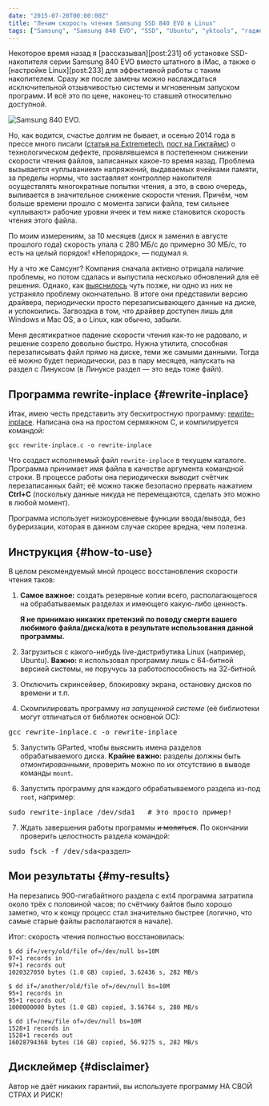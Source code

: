 ```yaml
---
date: "2015-07-20T00:00:00Z"
title: "Лечим скорость чтения Samsung SSD 840 EVO в Linux"
tags: ["Samsung", "Samsung 840 EVO", "SSD", "Ubuntu", "yktools", "гаджеты", "железо"]
---
```


Некоторое время назад я [рассказывал][post:231] об установке SSD-накопителя серии Samsung 840 EVO вместо штатного в iMac, а также о [настройке Linux][post:233] для эффективной работы с таким накопителем. Сразу же после замены можно наслаждаться исключительной отзывчивостью системы и мгновенным запуском программ. И всё это по цене, наконец-то ставшей относительно доступной.

<!--more-->

![](img:4.bp.blogspot.com/-Gis6J9NzD7c/WK3HNt5lxwI/AAAAAAAApUA/jkJuEgZRkKUEy8PJhDRfC58UA-xBrOw-ACPcB/s1600/samsung-840-evo-ssd.jpg:a "Samsung 840 EVO.")

Но, как водится, счастье долгим не бывает, и осенью 2014 года в прессе много писали ([статья на Extremetech](http://www.extremetech.com/computing/190746-samsung-840-evo-has-serious-performance-bug-fix-on-the-way), [пост на Гиктаймс](http://geektimes.ru/post/241078/)) о технологическом дефекте, проявлявшемся в постепенном снижении скорости чтения файлов, записанных какое-то время назад. Проблема вызывается «уплыванием» напряжений, выдаваемых ячейками памяти, за пределы нормы, что заставляет контроллер накопителя осуществлять многократные попытки чтения, а это, в свою очередь, выливается в значительное снижение скорости чтения. Причём, чем больше времени прошло с момента записи файла, тем сильнее «уплывают» рабочие уровни ячеек и тем ниже становится скорость чтения этого файла.

По моим измерениям, за 10 месяцев (диск я заменил в августе прошлого года) скорость упала с 280 МБ/с до примерно 30 МБ/с, то есть на целый порядок! «Непорядок», — подумал я.

Ну а что же Самсунг? Компания сначала активно отрицала наличие проблемы, но потом сдалась и выпустила несколько обновлений для её решения. Однако, как [выяснилось](http://www.anandtech.com/show/8997/samsung-releases-statement-on-840-evo-performance-another-fix-is-in-the-works) чуть позже, ни одно из них не устраняло проблему окончательно. В итоге они представили версию драйвера, периодически просто перезаписывающего данные на диске, и успокоились. Загвоздка в том, что драйвер доступен лишь для Windows и Mac OS, а о Linux, как обычно, забыли.

Меня десятикратное падение скорости чтения как-то не радовало, и решение созрело довольно быстро. Нужна утилита, способная перезаписывать файл прямо на диске, теми же самыми данными. Тогда её можно будет периодически, раз в пару месяцев, напускать на раздел с Линуксом (в Линуксе раздел — это ведь тоже файл).

## Программа rewrite-inplace {#rewrite-inplace}

Итак, имею честь представить эту бесхитростную программу: [rewrite-inplace](https://github.com/yktoo/yktools/blob/master/rewrite-inplace.c). Написана она на простом сермяжном C, и компилируется командой:

    gcc rewrite-inplace.c -o rewrite-inplace

Что создаст исполняемый файл `rewrite-inplace` в текущем каталоге. Программа принимает имя файла в качестве аргумента командной строки. В процессе работы она периодически выводит счётчик перезаписанных байт; её можно также безопасно прервать нажатием **Ctrl+C** (поскольку данные никуда не перемещаются, сделать это можно в любой момент).

Программа использует низкоуровневые функции ввода/вывода, без буферизации, которая в данном случае скорее вредна, чем полезна.

## Инструкция {#how-to-use}

В целом рекомендуемый мной процесс восстановления скорости чтения таков:

1. **Самое важное:** создать резервные копии всего, располагающегося на обрабатываемых разделах и имеющего какую-либо ценность.

   **Я не принимаю никаких претензий по поводу смерти вашего любимого файла/диска/кота в результате использования данной программы.**

2. Загрузиться с какого-нибудь live-дистрибутива Linux (например, Ubuntu). **Важно:** я использовал программу лишь с 64-битной версией системы, не поручусь за работоспособность на 32-битной.

3. Отключить скринсейвер, блокировку экрана, остановку дисков по времени и т.п.

4. Скомпилировать программу *на запущенной системе* (её библиотеки могут отличаться от библиотек основной ОС):
<pre>gcc rewrite-inplace.c -o rewrite-inplace</pre>

5. Запустить GParted, чтобы выяснить имена разделов обрабатываемого диска. **Крайне важно:** разделы должны быть *отмонтированными*, проверить можно по их отсутствию в выводе команды `mount`.

6. Запустить программу для каждого обрабатываемого раздела из-под `root`, например:
<pre>sudo rewrite-inplace /dev/sda1   # Это просто пример!</pre>

7. Ждать завершения работы программы ~~и молиться~~. По окончании проверить целостность раздела командой:
<pre>sudo fsck -f /dev/sda<раздел></pre>

## Мои результаты {#my-results}

На перезапись 900-гигабайтного раздела с ext4 программа затратила около трёх с половиной часов; по счётчику байтов было хорошо заметно, что к концу процесс стал значительно быстрее (логично, что самые старые файлы располагаются в начале).

Итог: скорость чтения полностью восстановилась:

~~~
$ dd if=/very/old/file of=/dev/null bs=10M
97+1 records in
97+1 records out
1020327050 bytes (1.0 GB) copied, 3.62436 s, 282 MB/s

$ dd if=/another/old/file of=/dev/null bs=10M
95+1 records in
95+1 records out
1000000000 bytes (1.0 GB) copied, 3.56764 s, 280 MB/s

$ dd if=/new/file of=/dev/null bs=10M
1528+1 records in
1528+1 records out
16028794368 bytes (16 GB) copied, 56.9275 s, 282 MB/s
~~~

## Дисклеймер {#disclaimer}

Автор не даёт никаких гарантий, вы используете программу НА СВОЙ СТРАХ И РИСК!
